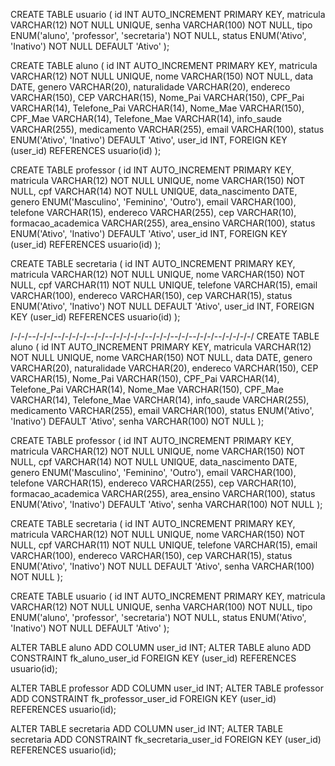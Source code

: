 CREATE TABLE usuario (
    id INT AUTO_INCREMENT PRIMARY KEY,
    matricula VARCHAR(12) NOT NULL UNIQUE,
    senha VARCHAR(100) NOT NULL,
    tipo ENUM('aluno', 'professor', 'secretaria') NOT NULL,
    status ENUM('Ativo', 'Inativo') NOT NULL DEFAULT 'Ativo'
);

CREATE TABLE aluno (
    id INT AUTO_INCREMENT PRIMARY KEY,
    matricula VARCHAR(12) NOT NULL UNIQUE,
    nome VARCHAR(150) NOT NULL,
    data DATE,
    genero VARCHAR(20),
    naturalidade VARCHAR(20),
    endereco VARCHAR(150),
    CEP VARCHAR(15),
    Nome_Pai VARCHAR(150),
    CPF_Pai VARCHAR(14),
    Telefone_Pai VARCHAR(14),
    Nome_Mae VARCHAR(150),
    CPF_Mae VARCHAR(14),
    Telefone_Mae VARCHAR(14),
    info_saude VARCHAR(255),
    medicamento VARCHAR(255),
    email VARCHAR(100),
    status ENUM('Ativo', 'Inativo') DEFAULT 'Ativo',
    user_id INT,
    FOREIGN KEY (user_id) REFERENCES usuario(id)
);

CREATE TABLE professor (
    id INT AUTO_INCREMENT PRIMARY KEY,
    matricula VARCHAR(12) NOT NULL UNIQUE,
    nome VARCHAR(150) NOT NULL,
    cpf VARCHAR(14) NOT NULL UNIQUE,
    data_nascimento DATE,
    genero ENUM('Masculino', 'Feminino', 'Outro'),
    email VARCHAR(100),
    telefone VARCHAR(15),
    endereco VARCHAR(255),
    cep VARCHAR(10),
    formacao_academica VARCHAR(255),
    area_ensino VARCHAR(100),
    status ENUM('Ativo', 'Inativo') DEFAULT 'Ativo',
    user_id INT,
    FOREIGN KEY (user_id) REFERENCES usuario(id)
);

CREATE TABLE secretaria (
    id INT AUTO_INCREMENT PRIMARY KEY,
    matricula VARCHAR(12) NOT NULL UNIQUE,
    nome VARCHAR(150) NOT NULL,
    cpf VARCHAR(11) NOT NULL UNIQUE,
    telefone VARCHAR(15),
    email VARCHAR(100),
    endereco VARCHAR(150),
    cep VARCHAR(15),
    status ENUM('Ativo', 'Inativo') NOT NULL DEFAULT 'Ativo',
    user_id INT,
    FOREIGN KEY (user_id) REFERENCES usuario(id)
);
    
/-/-/--/-/-/--/-/-/-/--/-/--/-/-/-/-/--/-/-/--/-/--/-/-/--/-/-/-/-/
CREATE TABLE aluno (
    id INT AUTO_INCREMENT PRIMARY KEY,
    matricula VARCHAR(12) NOT NULL UNIQUE,
    nome VARCHAR(150) NOT NULL,
    data DATE,
    genero VARCHAR(20),
    naturalidade VARCHAR(20),
    endereco VARCHAR(150),
    CEP VARCHAR(15),
    Nome_Pai VARCHAR(150),
    CPF_Pai VARCHAR(14),
    Telefone_Pai VARCHAR(14),
    Nome_Mae VARCHAR(150),
    CPF_Mae VARCHAR(14),
    Telefone_Mae VARCHAR(14),
    info_saude VARCHAR(255),
    medicamento VARCHAR(255),
    email VARCHAR(100),
    status ENUM('Ativo', 'Inativo') DEFAULT 'Ativo',
    senha VARCHAR(100) NOT NULL
);

CREATE TABLE professor (
    id INT AUTO_INCREMENT PRIMARY KEY,
    matricula VARCHAR(12) NOT NULL UNIQUE,
    nome VARCHAR(150) NOT NULL,
    cpf VARCHAR(14) NOT NULL UNIQUE,
    data_nascimento DATE,
    genero ENUM('Masculino', 'Feminino', 'Outro'),
    email VARCHAR(100),
    telefone VARCHAR(15),
    endereco VARCHAR(255),
    cep VARCHAR(10),
    formacao_academica VARCHAR(255),
    area_ensino VARCHAR(100),
    status ENUM('Ativo', 'Inativo') DEFAULT 'Ativo',
    senha VARCHAR(100) NOT NULL
);

CREATE TABLE secretaria (
    id INT AUTO_INCREMENT PRIMARY KEY,
    matricula VARCHAR(12) NOT NULL UNIQUE,
    nome VARCHAR(150) NOT NULL,
    cpf VARCHAR(11) NOT NULL UNIQUE,
    telefone VARCHAR(15),
    email VARCHAR(100),
    endereco VARCHAR(150),
    cep VARCHAR(15),
    status ENUM('Ativo', 'Inativo') NOT NULL DEFAULT 'Ativo',
    senha VARCHAR(100) NOT NULL
);

CREATE TABLE usuario (
    id INT AUTO_INCREMENT PRIMARY KEY,
    matricula VARCHAR(12) NOT NULL UNIQUE,
    senha VARCHAR(100) NOT NULL,
    tipo ENUM('aluno', 'professor', 'secretaria') NOT NULL,
    status ENUM('Ativo', 'Inativo') NOT NULL DEFAULT 'Ativo'
);

ALTER TABLE aluno ADD COLUMN user_id INT;
ALTER TABLE aluno ADD CONSTRAINT fk_aluno_user_id FOREIGN KEY (user_id) REFERENCES usuario(id);

ALTER TABLE professor ADD COLUMN user_id INT;
ALTER TABLE professor ADD CONSTRAINT fk_professor_user_id FOREIGN KEY (user_id) REFERENCES usuario(id);

ALTER TABLE secretaria ADD COLUMN user_id INT;
ALTER TABLE secretaria ADD CONSTRAINT fk_secretaria_user_id FOREIGN KEY (user_id) REFERENCES usuario(id);